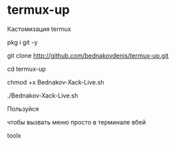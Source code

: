 # termux-up

Кастомизация termux

pkg i git -y

git clone http://github.com/bednakovdenis/termux-up.git

cd termux-up

chmod +x  Bednakov-Xack-Live.sh

./Bednakov-Xack-Live.sh


Пользуйся 

чтобы вызвать меню просто в терминале вбей

toolx
